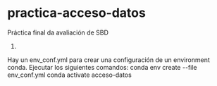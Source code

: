 # practica-acceso-datos
Práctica final da avaliación de SBD



1. 
Hay un env_conf.yml para crear una configuración de un environment conda. Ejecutar los siguientes comandos:
conda env create --file env_conf.yml
conda activate acceso-datos